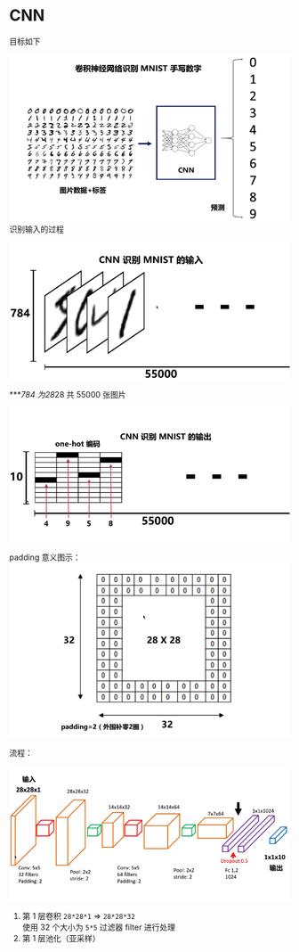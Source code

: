 # CNN

目标如下

![](./_images/cnn-aim.png)
识别输入的过程

![](./_images/2018-05-17-22-34-33.jpg)

****784 为28*28 共 55000 张图片


![](./_images/2018-05-17-22-36-23.jpg)

padding 意义图示：
![](./_images/2018-05-17-22-49-33.jpg)


流程：

![](./_images/cnn-flow.png)

1. 第 1 层卷积 `28*28*1` => `28*28*32`  
 使用 32 个大小为 `5*5` 过滤器 filter 进行处理
1. 第 1 层池化（亚采样）